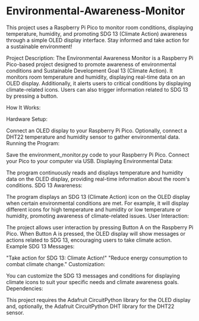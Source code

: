 # Environmental-Awareness-Monitor
 This project uses a Raspberry Pi Pico to monitor room conditions, displaying temperature, humidity, and promoting SDG 13 (Climate Action) awareness through a simple OLED display interface. Stay informed and take action for a sustainable environment!


Project Description:
The Environmental Awareness Monitor is a Raspberry Pi Pico-based project designed to promote awareness of environmental conditions and Sustainable Development Goal 13 (Climate Action). It monitors room temperature and humidity, displaying real-time data on an OLED display. Additionally, it alerts users to critical conditions by displaying climate-related icons. Users can also trigger information related to SDG 13 by pressing a button.

How It Works:

Hardware Setup:

Connect an OLED display to your Raspberry Pi Pico.
Optionally, connect a DHT22 temperature and humidity sensor to gather environmental data.
Running the Program:

Save the environment_monitor.py code to your Raspberry Pi Pico.
Connect your Pico to your computer via USB.
Displaying Environmental Data:

The program continuously reads and displays temperature and humidity data on the OLED display, providing real-time information about the room's conditions.
SDG 13 Awareness:

The program displays an SDG 13 (Climate Action) icon on the OLED display when certain environmental conditions are met. For example, it will display different icons for high temperature and humidity or low temperature or humidity, promoting awareness of climate-related issues.
User Interaction:

The project allows user interaction by pressing Button A on the Raspberry Pi Pico.
When Button A is pressed, the OLED display will show messages or actions related to SDG 13, encouraging users to take climate action.
Example SDG 13 Messages:

"Take action for SDG 13: Climate Action!"
"Reduce energy consumption to combat climate change."
Customization:

You can customize the SDG 13 messages and conditions for displaying climate icons to suit your specific needs and climate awareness goals.
Dependencies:

This project requires the Adafruit CircuitPython library for the OLED display and, optionally, the Adafruit CircuitPython DHT library for the DHT22 sensor.
